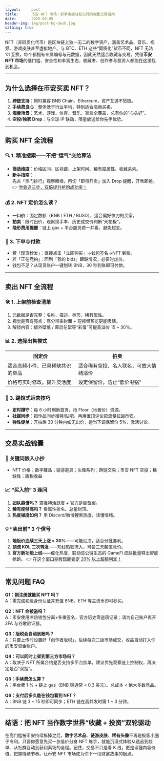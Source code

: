 ```yaml
---
layout:     post
title:      币安 NFT 市场：新手也能轻松玩转的完整交易指南
date:       2025-09-05
header-img: img/post-bg-desk.jpg
catalog: true
---
```


NFT（非同质化代币）是区块链上独一无二的数字资产，涵盖艺术品、音乐、视频、游戏皮肤甚至虚拟地产。与 BTC、ETH 这些“同质化”货币不同，NFT 无法 1:1 互换，每个都拥有专属编号与元数据，因此天然适合收藏与交易。凭借**币安 NFT 市场**的低门槛、安全性和丰富生态，收藏者、创作者与投资人都能在这里找到机会。

---

## 为什么选择在币安买卖 NFT？

1. **跨链支持**：同时兼容 BNB Chain、Ethereum，资产互通不愁链。
2. **手续费良心**：整体低于行业平均，特别适合高频买卖。
3. **海量场景**：艺术、游戏、体育、音乐、盲盒全覆盖，总有你的“心头好”。
4. **空投/独家 Drop**：与全球 IP 联动，限量放送给你先手优势。

---

## 购买 NFT 全流程

### 🔍 **1. 精准搜索——不把“运气”交给算法**

- **筛选维度**：价格区间、区块链、上架时间、稀有度属性、收藏系列。
- **新手指南**：  
  先点「热门排行」观察眼缘，再切「即将开卖」加入 Drop 提醒，开售即抢。  
  👉 [学会这三步，双倍提升抢购成功率！](https://okxdog.com/)

### 💰 **2. NFT 定价怎么读？**

- **一口价**：固定数额（BNB / ETH / BUSD），适合偏好快刀的买家。  
- **拍卖**：限时出价，观察换手率、历史成交价判断“天花板”。  
- **隐形费用提醒**：链上 gas + 平台服务费一并看，避免超支。

### 🎁 **3. 下单与付款**

- 若「现货秒发」：直接点击「立即购买」→钱包签名→NFT 到账。  
- 若「正在竞拍」：回到「我的 bids」跟踪情况，必要时加价。  
- 钱包不足？从现货账户一键划转 BNB，30 秒到账即可付款。

---

## 卖出 NFT 全流程

### 🛠 **1. 上架前检查清单**

1. 元数据是否完整：名称、描述、标签、稀有属性。  
2. 视觉是否有亮点：高分辨率封面 + 短视频预览更能吸睛。  
3. 解锁内容：额外壁纸 / 幕后花絮等“彩蛋”可提高溢价 15 ~ 30%。

### 📊 **2. 选择出售模式**

| 固定价 | 拍卖 |
|--------|------|
| 适合高频小件、已具稀缺共识的单品 | 适合稀有空投、名人联名，可放大情绪溢价 |
| 价格可实时修改，提升灵活度 | 设定保留价，防止“低价甩锅” |

### 🧩 **3. 踢馆式运营技巧**

- **定时蹲守**：每 6 小时刷新首页，抢 Floor（地板价）资源。  
- **社媒同步**：把作品同步推特/贴吧，再用置顶评论把流量拉回币安。  
- **弹性促单**：开拍后 30 分钟内如无出价，适当下调保留价 5%，激活讨论。

---

## 交易实战锦囊

### 🔖 **关键词嵌入小抄**

- NFT 价格；数字藏品；链游道具；头像系列；跨链交易；币安 NFT 空投；稀缺性；版税收益

### 📈 **“买入前” 3 连问**

1. **团队靠谱吗？** 查推特活跃度 + 官方是否备案。  
2. **稀有度够高吗？** 看属性排名、总量封顶。  
3. **热度梯度如何？** 用 Discord/微博搜索热度，读懂情绪。

### 💡 **“卖出前” 3 个信号**

1. **地板价连续三天上涨 > 30%**——可能见顶，适合分批套利。  
2. **顶流 KOL 二次转发**——短线热钱流入，可设三天超值竞价。  
3. **官方新功能上线**——催化热度，联动该公链生态的 GameFi 皮肤批量释出智能抢跑。 👉 [在这个窗口期套现能锁定 20% 以上超额利润！](https://okxdog.com/)

---

## 常见问题 FAQ

**Q1：刚注册就能买 NFT 吗？**  
A：需完成初级身份认证并充值 BNB、ETH 等主流币即可秒买。

**Q2：NFT 会被盗吗？**  
A：币安使用冷热钱包分离+多重签名，官方历史零盗窃记录；请为自己账户再开 2FA 与谷歌验证器。

**Q3：版税会自动到账吗？**  
A：只要上传时设置好「创作者版税」，后续每次二级市场成交，收益自动打入你的币安资金账户。

**Q4：可以同时上架到第三方市场吗？**  
A：取决于 NFT 所属合约是否支持多平台挂单，建议优先观察链上控制权，再决定是否“双挂”。

**Q5：手续费怎么算？**  
A：平台费 1 % + 链上 gas（BNB 链通常 < 0.3 美元）。总成本 < 绝大多数竞品。

**Q6：支付后多久能在钱包看到 NFT？**  
A：BNB 链 3 ~ 15 秒即可同步；ETH 链在高并发时需 1 ~ 3 分钟。

---

## 结语：把 NFT 当作数字世界“收藏 + 投资”双轮驱动

在高门槛被币安持续拆掉之后，**数字艺术品**、**链游皮肤**、**稀有头像**不再是极客小圈子专利。只要你愿意先买一张低价分身 NFT 练手，就能沉浸式体验从选品到挂单、从社群互动到获利离场的全程。记住，交易不只是看 K 线，更是读懂内容价值、把握情绪节奏。让币安 NFT 市场成为你下一段财富故事的起点。